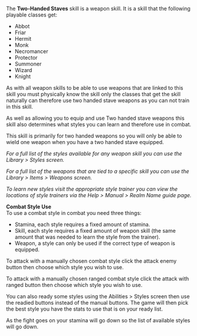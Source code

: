 ---
---
The **Two-Handed Staves** skill is a weapon skill. It is a skill that the following playable classes get:

*   Abbot
*   Friar
*   Hermit
*   Monk
*   Necromancer
*   Protector
*   Summoner
*   Wizard
*   Knight

As with all weapon skills to be able to use weapons that are linked to this skill you must physically know the skill only the classes that get the skill naturally can therefore use two handed stave weapons as you can not train in this skill.

As well as allowing you to equip and use Two handed stave weapons this skill also determines what styles you can learn and therefore use in combat.

This skill is primarily for two handed weapons so you will only be able to wield one weapon when you have a two handed stave equipped.

_For a full list of the styles available for any weapon skill you can use the Library > Styles screen._

_For a full list of the weapons that are tied to a specific skill you can use the Library > Items > Weapons screen._

_To learn new styles visit the appropriate style trainer you can view the locations of style trainers via the Help > Manual > Realm Name guide page._

**Combat Style Use**  
To use a combat style in combat you need three things:

*   Stamina, each style requires a fixed amount of stamina.
*   Skill, each style requires a fixed amount of weapon skill (the same amount that was needed to learn the style from the trainer).
*   Weapon, a style can only be used if the correct type of weapon is equipped.

To attack with a manually chosen combat style click the attack enemy button then choose which style you wish to use.

To attack with a manually chosen ranged combat style click the attack with ranged button then choose which style you wish to use.

You can also ready some styles using the Abilities > Styles screen then use the readied buttons instead of the manual buttons. The game will then pick the best style you have the stats to use that is on your ready list.

As the fight goes on your stamina will go down so the list of available styles will go down.
